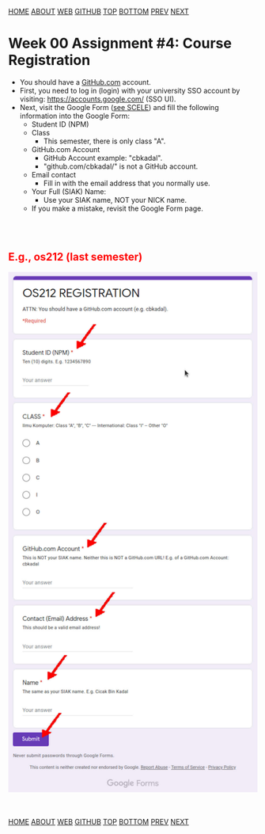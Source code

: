 ---
---
[HOME](index.md)
[ABOUT](README.md)
[WEB](https://osp4diss.vlsm.org/)
[GITHUB](/https://github.com/os2xx/osp4diss)
[TOP](#)
[BOTTOM](#endofpage)
[PREV](W00-03.md)
[NEXT](W00-05.md)

# Week 00 Assignment #4: Course Registration

* You should have a [GitHub.com](https://github.com/) account.
* First,
  you need to log in (login) with your university SSO account by visiting:
  <https://accounts.google.com/> (SSO UI).
* Next, visit the Google Form 
  ([see SCELE](https://scele.cs.ui.ac.id/mod/forum/discuss.php?d=34802)) 
  and fill the following information into the Google Form:
  * Student ID (NPM)
  * Class
    * This semester, there is only class "A".
  * GitHub.com Account
    * GitHub Account example: "cbkadal".
    * "github.com/cbkadal/" is not a GitHub account.
  * Email contact
    * Fill in with the email address that you normally use.
  * Your Full (SIAK) Name:
    * Use your SIAK name, NOT your NICK name.
  * If you make a mistake, revisit the Google Form page.

<br id="idx01"><br>
## <span style="color:red;">E.g., os212 (last semester)</span>

<img src="pictures/os-github0.jpg"  width="960">

<br id="endofpage"><br>
[HOME](index.md)
[ABOUT](README.md)
[WEB](https://osp4diss.vlsm.org/)
[GITHUB](/https://github.com/os2xx/osp4diss)
[TOP](#)
[BOTTOM](#endofpage)
[PREV](W00-03.md)
[NEXT](W00-05.md)
<br>

